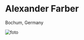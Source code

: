 # Alexander Farber

Bochum, Germany

![foto](https://raw.github.com/afarber/alexander-farber/master/images/farber.jpg)

